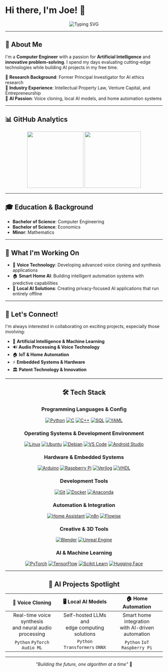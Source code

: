 # Hi there, I'm Joe! 👋

<div align="center">
  
![Typing SVG](https://readme-typing-svg.herokuapp.com?font=Fira+Code&weight=600&size=28&pause=1000&color=2E9EF7&center=true&vCenter=true&width=600&lines=Computer+Engineer+%7C+AI+Enthusiast;Patent+Examiner+%7C+Problem+Solver;Building+the+Future+with+AI)

</div>

---

## 🚀 About Me

I'm a **Computer Engineer** with a passion for **Artificial Intelligence** and **innovative problem-solving**. I spend my days evaluating cutting-edge technologies while building AI projects in my free time.

🔬 **Research Background**: Former Principal Investigator for AI ethics research  
💼 **Industry Experience**: Intellectual Property Law, Venture Capital, and Entrepreneurship  
🤖 **AI Passion**: Voice cloning, local AI models, and home automation systems

---

## 📊 GitHub Analytics

<div align="center">
  
<img height="180em" src="https://github-readme-stats.vercel.app/api?username=jpoll962&show_icons=true&theme=transparent&hide_rank=true&include_all_commits=true&count_private=true"/>
<img height="180em" src="https://github-readme-stats.vercel.app/api/top-langs/?username=jpoll962&layout=compact&langs_count=8&theme=transparent&card_width=320"/>

</div>

---

## 🎓 Education & Background

- **Bachelor of Science**: Computer Engineering
- **Bachelor of Science**: Economics
- **Minor**: Mathematics

---

## 🌟 What I'm Working On

- 🎵 **Voice Technology**: Developing advanced voice cloning and synthesis applications  
- 🏠 **Smart Home AI**: Building intelligent automation systems with predictive capabilities
- 📱 **Local AI Solutions**: Creating privacy-focused AI applications that run entirely offline

---

## 🤝 Let's Connect!

I'm always interested in collaborating on exciting projects, especially those involving:
- 🧠 **Artificial Intelligence & Machine Learning**
- 🔊 **Audio Processing & Voice Technology** 
- 🏠 **IoT & Home Automation**
- ⚡ **Embedded Systems & Hardware**
- 🏛 **Patent Technology & Innovation**

<div align="center">

---

## 🛠 Tech Stack

### Programming Languages & Config
<div align="center">

[![Python](https://img.shields.io/badge/Python-3776AB?style=for-the-badge&logo=python&logoColor=white)](https://www.python.org/)
[![C](https://img.shields.io/badge/C-00599C?style=for-the-badge&logo=c&logoColor=white)](https://en.wikipedia.org/wiki/C_(programming_language))
[![C++](https://img.shields.io/badge/C%2B%2B-00599C?style=for-the-badge&logo=c%2B%2B&logoColor=white)](https://isocpp.org/)
[![SQL](https://img.shields.io/badge/SQL-4479A1?style=for-the-badge&logo=mysql&logoColor=white)](https://www.mysql.com/)
[![YAML](https://img.shields.io/badge/YAML-CB171E?style=for-the-badge&logo=yaml&logoColor=white)](https://yaml.org/)

</div>

### Operating Systems & Development Environment
<div align="center">

[![Linux](https://img.shields.io/badge/Linux-FCC624?style=for-the-badge&logo=linux&logoColor=black)](https://www.linux.org/)
[![Ubuntu](https://img.shields.io/badge/Ubuntu-E95420?style=for-the-badge&logo=ubuntu&logoColor=white)](https://ubuntu.com/)
[![Debian](https://img.shields.io/badge/Debian-A81D33?style=for-the-badge&logo=debian&logoColor=white)](https://www.debian.org/)
[![VS Code](https://img.shields.io/badge/VS%20Code-007ACC?style=for-the-badge&logo=visual-studio-code&logoColor=white)](https://code.visualstudio.com/)
[![Android Studio](https://img.shields.io/badge/Android%20Studio-3DDC84?style=for-the-badge&logo=android-studio&logoColor=white)](https://developer.android.com/studio)

</div>

### Hardware & Embedded Systems
<div align="center">

[![Arduino](https://img.shields.io/badge/Arduino-00979D?style=for-the-badge&logo=arduino&logoColor=white)](https://www.arduino.cc/)
[![Raspberry Pi](https://img.shields.io/badge/Raspberry%20Pi-A22846?style=for-the-badge&logo=raspberry-pi&logoColor=white)](https://www.raspberrypi.org/)
[![Verilog](https://img.shields.io/badge/Verilog-FF6B35?style=for-the-badge&logo=v&logoColor=white)](https://en.wikipedia.org/wiki/Verilog)
[![VHDL](https://img.shields.io/badge/VHDL-4B8BBE?style=for-the-badge&logo=xilinx&logoColor=white)](https://www.xilinx.com/)

</div>

### Development Tools
<div align="center">

[![Git](https://img.shields.io/badge/Git-F05032?style=for-the-badge&logo=git&logoColor=white)](https://git-scm.com/)
[![Docker](https://img.shields.io/badge/Docker-2496ED?style=for-the-badge&logo=docker&logoColor=white)](https://www.docker.com/)
[![Anaconda](https://img.shields.io/badge/Anaconda-44A833?style=for-the-badge&logo=anaconda&logoColor=white)](https://www.anaconda.com/)

</div>


### Automation & Integration
<div align="center">

[![Home Assistant](https://img.shields.io/badge/Home%20Assistant-41BDF5?style=for-the-badge&logo=home-assistant&logoColor=white)](https://www.home-assistant.io/)
[![n8n](https://img.shields.io/badge/n8n-EA4B71?style=for-the-badge&logo=n8n&logoColor=white)](https://n8n.io/)
[![Flowise](https://img.shields.io/badge/Flowise-3B82F6?style=for-the-badge&logoColor=white)](https://flowiseai.com/)

</div>

### Creative & 3D Tools
<div align="center">

[![Blender](https://img.shields.io/badge/Blender-F5792A?style=for-the-badge&logo=blender&logoColor=white)](https://www.blender.org/)
[![Unreal Engine](https://img.shields.io/badge/Unreal%20Engine-313131?style=for-the-badge&logo=unreal-engine&logoColor=white)](https://www.unrealengine.com/)

</div>

### AI & Machine Learning
<div align="center">

[![PyTorch](https://img.shields.io/badge/PyTorch-EE4C2C?style=for-the-badge&logo=pytorch&logoColor=white)](https://pytorch.org/)
[![TensorFlow](https://img.shields.io/badge/TensorFlow-FF6F00?style=for-the-badge&logo=tensorflow&logoColor=white)](https://www.tensorflow.org/)
[![Scikit Learn](https://img.shields.io/badge/scikit_learn-F7931E?style=for-the-badge&logo=scikit-learn&logoColor=white)](https://scikit-learn.org/)
[![Hugging Face](https://img.shields.io/badge/🤗%20Hugging%20Face-FFD21E?style=for-the-badge&logoColor=black)](https://huggingface.co/)

</div>

---

## 🤖 AI Projects Spotlight

<div align="center">
  
| 🎤 **Voice Cloning** | 🖥 **Local AI Models** | 🏠 **Home Automation** |
|:---:|:---:|:---:|
| Real-time voice synthesis<br/>and neural audio processing | Self-hosted LLMs and<br/>edge computing solutions | Smart home integration<br/>with AI-driven automation |
| `Python` `PyTorch` `Audio ML` | `Python` `Transformers` `ONNX` | `Python` `IoT` `Raspberry Pi` |

</div>

---

*"Building the future, one algorithm at a time"* 🚀

</div>
